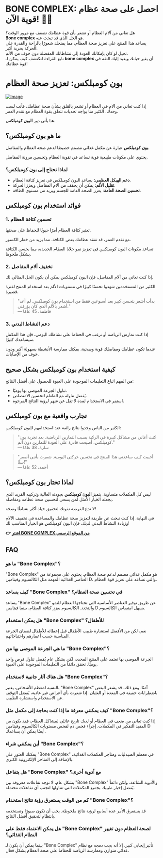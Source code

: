# BONE COMPLEX: احصل على صحة عظام قوية الآن! 💪✨

هل تعاني من آلام العظام أو تشعر بأن قوة عظامك تضعف مع مرور الوقت؟  
**Bone complex** هو الحل الذي قد تبحث عنه.  
يساعد هذا المنتج على تعزيز صحة العظام، مما يمنحك شعورًا بالراحة والقدرة على الحركة بحرية أكبر.  
تخيل لو كان بإمكانك العودة إلى نشاطاتك المفضلة دون خوف من الألم.  
تابع القراءة لتكتشف كيف يمكن لـ **bone complex** أن يغير حياتك ويعيد إليك الثقة في قوة عظامك!

# بون كومبلكس: تعزيز صحة العظام

[![Image](https://www2.sellhealth.com/244/primegenixbonecomplex_1_2.jpg)](https://gchaffi.com/kM92IYS9)

إذا كنت تعاني من آلام في العظام أو تشعر بالقلق بشأن صحة عظامك، فأنت لست وحدك. الكثير منا يواجه تحديات تتعلق بقوة العظام مع تقدم العمر. 

هنا يأتي دور **البون كومبلكس**.

## ما هو بون كومبلكس؟

**بون كومبلكس** عبارة عن مكمل غذائي مصمم خصيصًا لدعم صحة العظام والمفاصل. 

يحتوي على مكونات طبيعية قوية تساعد في تقوية العظام وتحسين مرونة المفاصل.

### لماذا تحتاج إلى بون كومبلكس؟

- **دعم الهيكل العظمي:** يساعد البون كومبلكس في تعزيز كثافة العظام.
- **تقليل الألم:** يمكن أن يخفف من آلام المفاصل ويعزز الحركة.
- **تحسين الصحة العامة:** يعزز الصحة العامة للجسم ويزيد من مستوى الطاقة.

## فوائد استخدام بون كومبلكس

### 1. تحسين كثافة العظام

تعتبر كثافة العظام أمرًا حيويًا للحفاظ على صحتها. 

مع تقدم العمر، قد تفقد عظامك بعض الكثافة، مما يزيد من خطر الكسور.

تساعد مكونات البون كومبلكس في تعزيز نمو خلايا العظام الجديدة، مما يحسن الكثافة بشكل ملحوظ.

### 2. تخفيف آلام المفاصل

إذا كنت تعاني من آلام المفاصل، فإن البون كومبلكس يمكن أن يكون الحل المثالي لك.

الكثير من المستخدمين شهدوا تحسنًا كبيرًا في مستويات الألم بعد استخدام المنتج لفترة قصيرة.

> "بدأت أشعر بتحسن كبير بعد أسبوعين فقط من استخدام بون كومبلكس. لم أعد أشعر بالألم الذي كان يؤرقني."  
> — فاطمة، 45 عامًا

### 3. دعم النشاط البدني

إذا كنت تمارس الرياضة أو ترغب في الحفاظ على نشاطك اليومي، فإن هذا المكمل سيساعدك كثيرًا.

عندما تكون عظامك ومفاصلك قوية وصحية، يمكنك ممارسة الأنشطة بسهولة أكبر ودون خوف من الإصابات.

## كيفية استخدام بون كومبلكس بشكل صحيح

من المهم اتباع التعليمات الموجودة على العبوة للحصول على أفضل النتائج:

- تناول الجرعة الموصى بها يوميًا.
- يُفضل تناوله مع الطعام لتحسين الامتصاص.
- استمر في الاستخدام لمدة لا تقل عن شهر لرؤية النتائج المرجوة.

## تجارب واقعية مع بون كومبلكس

الكثير من الناس وجدوا نتائج رائعة عند استخدامهم للبون كومبلكس:

> "كنت أعاني من مشاكل كبيرة في الركبة بسبب التمارين الرياضية. بعد تجربة بون كومبلكس، أصبحت قادرة على العودة للتمارين دون ألم."  
> — سارة، 38 عامًا  

> "أحببت كيف ساعدني هذا المنتج في تحسين حركتي اليومية. شعرت بأنني أصغر سنًا!"  
> — أحمد، 52 عامًا  

## لماذا تختار بون كومبلكس؟

ليس كل المكملات متساوية. يتميز **البون كومبلكس** بجودته العالية وتركيبه الفريد الذي يجعله الخيار الأمثل لمن يسعى لتحسين صحة عظامه ومفاصله.

لا تدع الفرصة تفوتك لتحقيق حياة أكثر نشاطًا وصحة!

في النهاية، إذا كنت تبحث عن طريقة لتعزيز صحة عظامك والمساعدة في تخفيف الآلام وزيادة النشاط البدني لديك، فإن البون كومبلكس هو الخيار المناسب لك!



**👉 [اشترِ BONE COMPLEX من الموقع الرسمي](https://gchaffi.com/kM92IYS9)**

## FAQ

### ما هو "Bone Complex"؟
"Bone Complex" هو مكمل غذائي مصمم لدعم صحة العظام. يحتوى على مجموعة من العناصر الغذائية المهمة مثل الكالسيوم وفيتامين D، والتي تساعد على تعزيز قوة العظام.

### كيف يساعد "Bone Complex" في تحسين صحة العظام؟
يساعد "Bone Complex" عن طريق توفير العناصر الأساسية التي تحتاجها العظام للنمو والتجدد. الكالسيوم يعزز كثافة العظام، بينما فيتامين D يسهل امتصاص الكالسيوم.

### هل يمكن استخدام "Bone Complex" للأطفال؟
نعم، لكن من الأفضل استشارة طبيب الأطفال قبل إعطائه للأطفال لضمان الجرعة المناسبة حسب أعمارهم واحتياجاتهم.

### ما هي الجرعة الموصى بها من "Bone Complex"؟
الجرعة الموصى بها تعتمد على المنتج المحدد، لكن بشكل عام يُفضل تناول قرص واحد يوميًا. تحقق دائمًا من التعليمات الموجودة على العبوة.

### هل هناك آثار جانبية لاستخدام "Bone Complex"؟
بالنسبة لمعظم الأشخاص، يعتبر "Bone Complex" آمنًا. ومع ذلك، قد يشعر البعض باضطرابات خفيفة في المعدة أو الغثيان. إذا شعرت بأي أعراض غير عادية، يُفضل التوقف عن الاستخدام واستشارة الطبيب.

### كيف يمكنني معرفة ما إذا كنت بحاجة إلى مكمل مثل "Bone Complex"؟
إذا كنت تعاني من ضعف في العظام أو لديك تاريخ عائلي لمشاكل العظام، فقد يكون من المفيد التفكير في المكملات. إجراء فحص دم لفحص مستويات الكالسيوم وفيتامين D أيضًا يمكن أن يساعدك.

### أين يمكنني شراء "Bone Complex"؟
يمكنك العثور على "Bone Complex" في معظم الصيدليات ومتاجر المكملات الغذائية، بالإضافة إلى المتاجر الإلكترونية الكبرى.

### هل يتفاعل "Bone Complex" مع أدوية أخرى؟
بشكل عام، لا توجد تفاعلات معروفة بين "Bone Complex" والأدوية الشائعة. ولكن دائماً يُفضل إخبار طبيبك بجميع المكملات التي تتناولها لتجنب أي تفاعلات محتملة.

### كم من الوقت يستغرق رؤية نتائج استخدام "Bone Complex"؟
قد يستغرق الأمر عدة أسابيع لرؤية نتائج ملحوظة. يجب أن تكون صبورًا وتستخدمه بانتظام لتحقيق أفضل النتائج.

### هل يمكن الاعتماد فقط على "Bone Complex" لصحة العظام دون تغيير النظام الغذائي؟
بينما يمكن أن يكون لـ "Bone Complex" تأثير إيجابي كبير، إلا أنه يجب دمجه مع نظام غذائي متوازن وممارسة الرياضة للحفاظ على صحة العظام بشكل فعال.